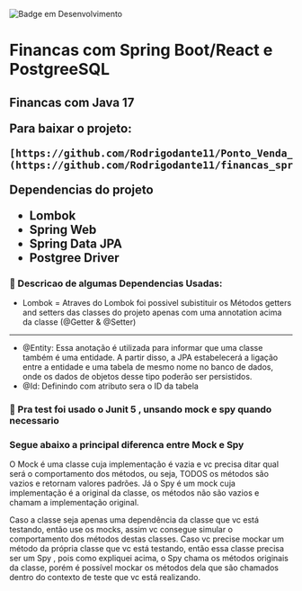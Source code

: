 ![Badge em Desenvolvimento](http://img.shields.io/static/v1?label=STATUS&message=EM%20DESENVOLVIMENTO&color=GREEN&style=for-the-badge)

<h1 aligh="center"> Financas com Spring Boot/React e PostgreeSQL <h2>
<strong>Financas com Java 17</strong>
  
Para baixar o projeto:

```
[https://github.com/Rodrigodante11/Ponto_Venda_Java_Web_Spring.git](https://github.com/Rodrigodante11/financas_springboot_react.git)
```

  Dependencias do projeto
 - Lombok
- Spring Web
- Spring Data JPA
- Postgree Driver
 
 ### :mag_right: Descricao de algumas Dependencias Usadas:
- Lombok = Atraves do Lombok foi possivel subistituir os Métodos getters and setters das classes do projeto apenas com uma annotation acima da classe (@Getter & @Setter)



-------
 - @Entity: Essa anotação  é utilizada para informar que uma classe também é uma entidade. A partir disso, a JPA estabelecerá a ligação entre a entidade e uma tabela de mesmo nome no banco de dados, onde os dados de objetos desse tipo poderão ser persistidos.
- @Id: Definindo com atributo sera o ID da tabela

 ### :mag_right: Pra test foi usado o Junit 5 , unsando mock e spy quando necessario 
 ### Segue abaixo a principal diferenca entre Mock e Spy
 
O Mock é uma classe cuja implementação é vazia e vc precisa ditar qual será o comportamento dos métodos, ou seja, TODOS os métodos são vazios e retornam valores padrões. Já o Spy é um mock cuja implementação é a original da classe, os métodos não são vazios e chamam a implementação original.

Caso a classe seja apenas uma dependência da classe que vc está testando, então use os mocks, assim vc consegue simular o comportamento dos métodos destas classes. Caso vc precise mockar um método da própria classe que vc está testando, então essa classe precisa ser um Spy , pois como expliquei acima, o Spy chama os métodos originais da classe, porém é possível mockar os métodos dela que são chamados dentro do contexto de teste que vc está realizando.
